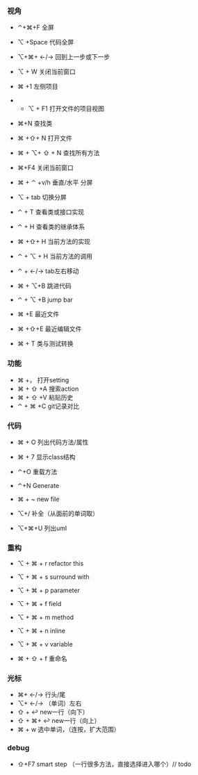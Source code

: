﻿
### 视角

+ ⌃+⌘+F  全屏
+ ⌥ +Space      代码全屏
+ ⌥+⌘+ ←/→      回到上一步或下一步
+ ⌥ + W         关闭当前窗口
+ ⌘ +1          左侧项目
+ + ⌥ + F1      打开文件的项目视图

+ ⌘+N           查找类
+ ⌘ +⇧+ N       打开文件
+ ⌘ + ⌥+ ⇧ + N  查找所有方法


+ ⌘+F4         关闭当前窗口
+ ⌘ + ⌃ +v/h   垂直/水平 分屏
+ ⌥ + tab      切换分屏

+ ⌃ + T         查看类或接口实现
+ ⌃ + H        查看类的继承体系
+ ⌘ +⇧+ H    当前方法的实现
+ ⌃ + ⌥ + H    当前方法的调用
+ ⌃ + ←/→      tab左右移动
+ ⌘ + ⌥+B    跳进代码
+ ⌃ + ⌥ +B     jump bar

+ ⌘ +E        最近文件
+ ⌘ +⇧+E      最近编辑文件
+ ⌘ + T    类与测试转换




### 功能
+ ⌘ +， 打开setting
+ ⌘ + ⇧ +A  搜索action
+ ⌘ + ⇧ +V  粘贴历史
+ ⌃ + ⌘ +C  git记录对比

### 代码
+ ⌘ + O       列出代码方法/属性
+ ⌘ + 7      显示class结构
+ ⌃+O        重载方法
+ ⌃+N        Generate
+ ⌘ + ~      new file

+ ⌥+/        补全（从面前的单词取）
+ ⌥+⌘+U     列出uml


### 重构

+ ⌥ + ⌘ + r   refactor this
+ ⌥ + ⌘ + s   surround with
+ ⌥ + ⌘ + p   parameter
+ ⌥ + ⌘ + f   field
+ ⌥ + ⌘ + m   method
+ ⌥ + ⌘ + n   inline
+ ⌥ + ⌘ + v   variable

+ ⌘ + ⇧ + f   重命名


### 光标
+ ⌘+ ←/→     行头/尾
+ ⌥+ ←/→    （单词）左右
+ ⇧ + ↩︎      new一行（向下）
+ ⇧ + ⌘+ ↩︎    new一行（向上）
+ ⌘ + w     选中单词，（连按，扩大范围）

### debug
+ ⇧+F7    smart step （一行很多方法，直接选择进入哪个）// todo
